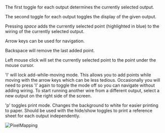 The first toggle for each output determines the currently selected output.

The second toggle for each output toggles the display of the given output.

Pressing *space* adds the currently selected point (highlighted in blue) to the wiring of the currently selected output.

Arrow keys can be used for navigation.

Backspace will remove the last added point.

Left mouse click will set the currently selected point to the point under the mouse cursor.

'l' will lock add-while-moving mode.  This allows you to add points while moving with the arrow
keys which can be less tedious.  Occasionally you will need to press 'l' again to toggle the mode off
so you can navigate without adding wiring.  To start running another wire from a different output, 
select a new output on the right side of the screen.

'p' toggles print mode.  Changes the background to white for easier printing to paper.  Should be used
with the hide/show toggles to print a reference sheet for each output independently. 

![PixelMapping](https://raw.github.com/tracyscott/PixelMapping/master/ravemapping.gif)


